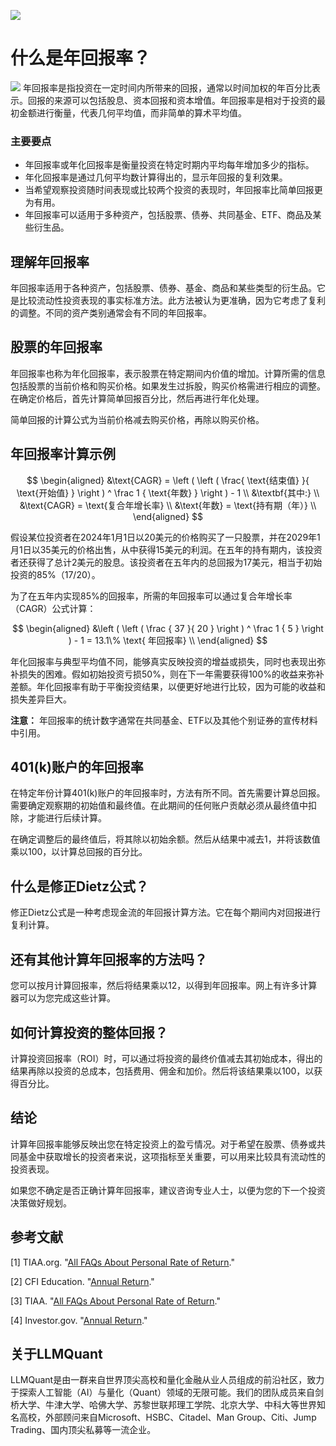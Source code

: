 ![](https://fastly.jsdelivr.net/gh/bucketio/img11@main/2024/10/21/1729466068183-23134fce-3131-4262-b18c-f378d71af4f6.gif)
# 什么是年回报率？
![](https://fastly.jsdelivr.net/gh/bucketio/img9@main/2024/10/20/1729465031968-b3c8959e-1d37-4b8a-91b1-b0b0dfe25143.png)
年回报率是指投资在一定时间内所带来的回报，通常以时间加权的年百分比表示。回报的来源可以包括股息、资本回报和资本增值。年回报率是相对于投资的最初金额进行衡量，代表几何平均值，而非简单的算术平均值。

### 主要要点

- 年回报率或年化回报率是衡量投资在特定时期内平均每年增加多少的指标。
- 年化回报率是通过几何平均数计算得出的，显示年回报的复利效果。
- 当希望观察投资随时间表现或比较两个投资的表现时，年回报率比简单回报更为有用。
- 年回报率可以适用于多种资产，包括股票、债券、共同基金、ETF、商品及某些衍生品。

## 理解年回报率

年回报率适用于各种资产，包括股票、债券、基金、商品和某些类型的衍生品。它是比较流动性投资表现的事实标准方法。此方法被认为更准确，因为它考虑了复利的调整。不同的资产类别通常会有不同的年回报率。

## 股票的年回报率

年回报率也称为年化回报率，表示股票在特定期间内价值的增加。计算所需的信息包括股票的当前价格和购买价格。如果发生过拆股，购买价格需进行相应的调整。在确定价格后，首先计算简单回报百分比，然后再进行年化处理。

简单回报的计算公式为当前价格减去购买价格，再除以购买价格。

## 年回报率计算示例

$$ \begin{aligned} &\text{CAGR} = \left ( \left ( \frac{
\text{结束值} }{ \text{开始值} } \right ) ^ \frac 1 { \text{年数} } \right ) - 1 \\ &\textbf{其中:} \\ &\text{CAGR} = \text{复合年增长率} \\ &\text{年数} = \text{持有期（年）} \\ \end{aligned} $$

假设某位投资者在2024年1月1日以20美元的价格购买了一只股票，并在2029年1月1日以35美元的价格出售，从中获得15美元的利润。在五年的持有期内，该投资者还获得了总计2美元的股息。该投资者在五年内的总回报为17美元，相当于初始投资的85%（17/20）。

为了在五年内实现85%的回报率，所需的年回报率可以通过复合年增长率（CAGR）公式计算：

$$ \begin{aligned} &\left ( \left ( \frac { 37 }{ 20 } \right ) ^ \frac 1 { 5 } \right ) - 1 = 13.1\% \text{ 年回报率} \\ \end{aligned} $$

年化回报率与典型平均值不同，能够真实反映投资的增益或损失，同时也表现出弥补损失的困难。假如初始投资亏损50%，则在下一年需要获得100%的收益来弥补差额。年化回报率有助于平衡投资结果，以便更好地进行比较，因为可能的收益和损失差异巨大。

**注意：** 年回报率的统计数字通常在共同基金、ETF以及其他个别证券的宣传材料中引用。

## 401(k)账户的年回报率

在特定年份计算401(k)账户的年回报率时，方法有所不同。首先需要计算总回报。需要确定观察期的初始值和最终值。在此期间的任何账户贡献必须从最终值中扣除，才能进行后续计算。

在确定调整后的最终值后，将其除以初始余额。然后从结果中减去1，并将该数值乘以100，以计算总回报的百分比。

## 什么是修正Dietz公式？

修正Dietz公式是一种考虑现金流的年回报计算方法。它在每个期间内对回报进行复利计算。

## 还有其他计算年回报率的方法吗？

您可以按月计算回报率，然后将结果乘以12，以得到年回报率。网上有许多计算器可以为您完成这些计算。

## 如何计算投资的整体回报？

计算投资回报率（ROI）时，可以通过将投资的最终价值减去其初始成本，得出的结果再除以投资的总成本，包括费用、佣金和加价。然后将该结果乘以100，以获得百分比。

## 结论

计算年回报率能够反映出您在特定投资上的盈亏情况。对于希望在股票、债券或共同基金中获取增长的投资者来说，这项指标至关重要，可以用来比较具有流动性的投资表现。

如果您不确定是否正确计算年回报率，建议咨询专业人士，以便为您的下一个投资决策做好规划。

## 参考文献

[1] TIAA.org. "[All FAQs About Personal Rate of Return](https://www.tiaa.org/public/support/faqs/personal-rate-of-return)."

[2] CFI Education. "[Annual Return](https://corporatefinanceinstitute.com/resources/career-map/sell-side/capital-markets/annual-return/)."

[3] TIAA. "[All FAQs About Personal Rate of Return](https://www.tiaa.org/public/support/faqs/personal-rate-of-return)."

[4] Investor.gov. "[Annual Return](https://www.investor.gov/introduction-investing/investing-basics/glossary/annual-return)."

## 关于LLMQuant
LLMQuant是由一群来自世界顶尖高校和量化金融从业人员组成的前沿社区，致力于探索人工智能（AI）与量化（Quant）领域的无限可能。我们的团队成员来自剑桥大学、牛津大学、哈佛大学、苏黎世联邦理工学院、北京大学、中科大等世界知名高校，外部顾问来自Microsoft、HSBC、Citadel、Man Group、Citi、Jump Trading、国内顶尖私募等一流企业。
